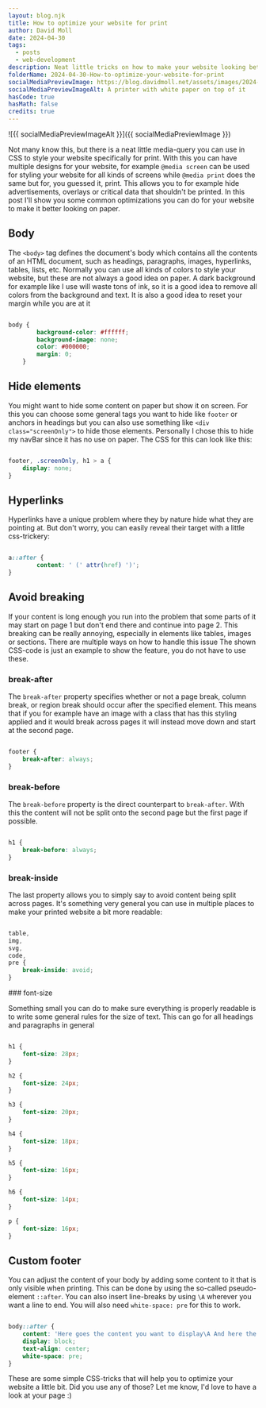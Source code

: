 ```yaml
---
layout: blog.njk
title: How to optimize your website for print
author: David Moll
date: 2024-04-30
tags:
  - posts
  - web-development
description: Neat little tricks on how to make your website looking better for print
folderName: 2024-04-30-How-to-optimize-your-website-for-print
socialMediaPreviewImage: https://blog.davidmoll.net/assets/images/2024-04-30-How-to-optimize-your-website-for-print/cover.png
socialMediaPreviewImageAlt: A printer with white paper on top of it
hasCode: true
hasMath: false
credits: true
---
```


![{{ socialMediaPreviewImageAlt }}]({{ socialMediaPreviewImage }})

Not many know this, but there is a neat little media-query you can use in CSS to style your website specifically for print. With this you can have multiple designs for your website, for example `@media screen` can be used for styling your website for all kinds of screens while `@media print` does the same but for, you guessed it, print. This allows you to for example hide advertisements, overlays or critical data that shouldn't be printed. In this post I'll show you some common optimizations you can do for your website to make it better looking on paper.

## Body

The `<body>` tag defines the document's body which contains all the contents of an HTML document, such as headings, paragraphs, images, hyperlinks, tables, lists, etc. Normally you can use all kinds of colors to style your website, but these are not always a good idea on paper. A dark background for example like I use will waste tons of ink, so it is a good idea to remove all colors from the background and text. It is also a good idea to reset your margin while you are at it

```css:bundle.css

body {
		background-color: #ffffff;
		background-image: none;
		color: #000000;
		margin: 0;
	}
```

## Hide elements

You might want to hide some content on paper but show it on screen. For this you can choose some general tags you want to hide like `footer` or anchors in headings but you can also use something like `<div class="screenOnly">` to hide those elements. Personally I chose this to hide my navBar since it has no use on paper. The CSS for this can look like this:

```css:bundle.css

footer, .screenOnly, h1 > a {
    display: none;
}
```

## Hyperlinks

Hyperlinks have a unique problem where they by nature hide what they are pointing at. But don't worry, you can easily reveal their target with a little css-trickery:

```css:bundle.css

a::after {
		content: ' (' attr(href) ')';
}
```

## Avoid breaking

If your content is long enough you run into the problem that some parts of it may start on page 1 but don't end there and continue into page 2. This breaking can be really annoying, especially in elements like tables, images or sections. There are multiple ways on how to handle this issue The shown CSS-code is just an example to show the feature, you do not have to use these.

### break-after

The `break-after` property specifies whether or not a page break, column break, or region break should occur after the specified element. This means that if you for example have an image with a class that has this styling applied and it would break across pages it will instead move down and start at the second page.

```css:bundle.css

footer {
    break-after: always;
}
```

### break-before

The `break-before` property is the direct counterpart to `break-after`. With this the content will not be split onto the second page but the first page if possible.

```css:bundle.css

h1 {
    break-before: always;
}
```

<div class="avoidBreakInside">

### break-inside

The last property allows you to simply say to avoid content being split across pages. It's something very general you can use in multiple places to make your printed website a bit more readable:

```css:bundle.css

table,
img,
svg,
code,
pre {
	break-inside: avoid;
}
```

</div>
### font-size

Something small you can do to make sure everything is properly readable is to write some general rules for the size of text. This can go for all headings and paragraphs in general

```css:bundle.css

h1 {
    font-size: 28px;
}

h2 {
	font-size: 24px;
}

h3 {
	font-size: 20px;
}

h4 {
	font-size: 18px;
}

h5 {
	font-size: 16px;
}

h6 {
	font-size: 14px;
}

p {
	font-size: 16px;
}
```

<div class="avoidBreakInside">

## Custom footer

You can adjust the content of your body by adding some content to it that is only visible when printing. This can be done by using the so-called pseudo-element `::after`. You can also insert line-breaks by using `\A` wherever you want a line to end. You will also need `white-space: pre` for this to work.

```css:bundle.css

body::after {
	content: 'Here goes the content you want to display\A And here the one in the second line';
	display: block;
	text-align: center;
	white-space: pre;
}
```

</div>
These are some simple CSS-tricks that will help you to optimize your website a little bit. Did you use any of those? Let me know, I'd love to have a look at your page :)
